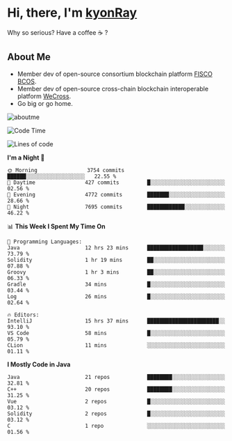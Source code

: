 # Hi, there, I'm [kyonRay](https://kyonRay.github.io)

Why so serious? Have a coffee ☕️ ?

## About Me

- Member dev of open-source consortium blockchain platform [FISCO BCOS](https://github.com/FISCO-BCOS).
- Member dev of open-source cross-chain blockchain interoperable platform [WeCross](https://github.com/WeBankBlockchain/WeCross).
- Go big or go home.

![aboutme](https://github-readme-stats.vercel.app/api?username=kyonRay&count_private=true&show_icons=true)

<!-- ![top-langs](https://github-readme-stats.vercel.app/api/top-langs/?username=kyonRay&layout=compact&hide=shell,html) -->

<!--START_SECTION:waka-->
![Code Time](http://img.shields.io/badge/Code%20Time-251%20hrs%2030%20mins-blue)

![Lines of code](https://img.shields.io/badge/From%20Hello%20World%20I%27ve%20Written-13.1%20million%20lines%20of%20code-blue)

**I'm a Night 🦉** 

```text
🌞 Morning                3754 commits        ██████░░░░░░░░░░░░░░░░░░░   22.55 % 
🌆 Daytime                427 commits         █░░░░░░░░░░░░░░░░░░░░░░░░   02.56 % 
🌃 Evening                4772 commits        ███████░░░░░░░░░░░░░░░░░░   28.66 % 
🌙 Night                  7695 commits        ████████████░░░░░░░░░░░░░   46.22 % 
```


📊 **This Week I Spent My Time On** 

```text
💬 Programming Languages: 
Java                     12 hrs 23 mins      ██████████████████░░░░░░░   73.79 % 
Solidity                 1 hr 19 mins        ██░░░░░░░░░░░░░░░░░░░░░░░   07.88 % 
Groovy                   1 hr 3 mins         ██░░░░░░░░░░░░░░░░░░░░░░░   06.33 % 
Gradle                   34 mins             █░░░░░░░░░░░░░░░░░░░░░░░░   03.44 % 
Log                      26 mins             █░░░░░░░░░░░░░░░░░░░░░░░░   02.64 % 

🔥 Editors: 
IntelliJ                 15 hrs 37 mins      ███████████████████████░░   93.10 % 
VS Code                  58 mins             █░░░░░░░░░░░░░░░░░░░░░░░░   05.79 % 
CLion                    11 mins             ░░░░░░░░░░░░░░░░░░░░░░░░░   01.11 % 
```

**I Mostly Code in Java** 

```text
Java                     21 repos            ████████░░░░░░░░░░░░░░░░░   32.81 % 
C++                      20 repos            ████████░░░░░░░░░░░░░░░░░   31.25 % 
Vue                      2 repos             █░░░░░░░░░░░░░░░░░░░░░░░░   03.12 % 
Solidity                 2 repos             █░░░░░░░░░░░░░░░░░░░░░░░░   03.12 % 
C                        1 repo              ░░░░░░░░░░░░░░░░░░░░░░░░░   01.56 % 
```




<!--END_SECTION:waka-->
